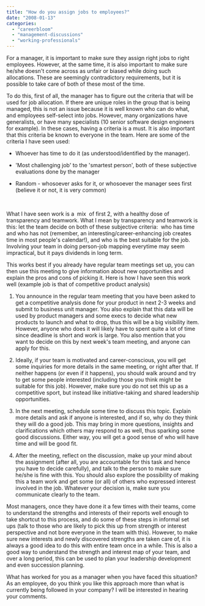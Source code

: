 ```yaml
---
title: "How do you assign jobs to employees?"
date: "2008-01-13"
categories: 
  - "careerbloom"
  - "management-discussions"
  - "working-professionals"
---
```


For a manager, it is important to make sure they assign right jobs to right employees. However, at the same time, it is also important to make sure he/she doesn't come across as unfair or biased while doing such allocations. These are seemingly contradictory requirements, but it is possible to take care of both of these most of the time.

To do this, first of all, the manager has to figure out the criteria that will be used for job allocation. If there are unique roles in the group that is being managed, this is not an issue because it is well known who can do what, and employees self-select into jobs. However, many organizations have generalists, or have many specialists (10 senior software design engineers for example). In these cases, having a criteria is a must. It is also important that this criteria be known to everyone in the team. Here are some of the criteria I have seen used:

- Whoever has time to do it (as understood/identified by the manager).
    
- 'Most challenging job' to the 'smartest person', both of these subjective evaluations done by the manager
    
- Random - whosoever asks for it, or whosoever the manager sees first (believe it or not, it is very common)
    

 

What I have seen work is a  mix  of first 2, with a healthy dose of transparency and teamwork. What I mean by transparency and teamwork is this: let the team decide on both of these subjective criteria:  who has time and who has not (remember, an interesting/career-enhancing job creates time in most people's calendar!), and who is the best suitable for the job. Involving your team in doing person-job mapping everytime may seem impractical, but it pays dividends in long term.

This works best if you already have regular team meetings set up, you can then use this meeting to give information about new opportunities and explain the pros and cons of picking it. Here is how I have seen this work well (example job is that of competitive product analysis)

1. You announce in the regular team meeting that you have been asked to get a competitive analysis done for your product in next 2-3 weeks and submit to business unit manager. You also explain that this data will be used by product managers and some execs to decide what new products to launch and what to drop, thus this will be a big visibility item. However, anyone who does it will likely have to spent quite a lot of time since deadline is short and work is large. You also mention that you want to decide on this by next week's team meeting, and anyone can apply for this.
    
2. Ideally, if your team is motivated and career-conscious, you will get some inquiries for more details in the same meeting, or right after that. If neither happens (or even if it happens), you should walk around and try to get some people interested (including those you think might be suitable for this job). However, make sure you do not set this up as a competitive sport, but instead like initiative-taking and shared leadership opportunities.
    
3. In the next meeting, schedule some time to discuss this topic. Explain more details and ask if anyone is interested, and if so, why do they think they will do a good job. This may bring in more questions, insights and clarifications which others may respond to as well, thus sparking some good discussions. Either way, you will get a good sense of who will have time and will be good fit.
    
4. After the meeting, reflect on the discussion, make up your mind about the assignment (after all, you are accountable for this task and hence you have to decide carefully), and talk to the person to make sure he/she is fine with this. You should also explore the possibility of making this a team work and get some (or all) of others who expressed interest involved in the job. Whatever your decision is, make sure you communicate clearly to the team.
    

Most managers, once they have done it a few times with their teams, come to understand the strengths and interests of their reports well enough to take shortcut to this process, and do some of these steps in informal set ups (talk to those who are likely to pick this up from strength or interest perspective and not bore everyone in the team with this). However, to make sure new interests and newly discovered strengths are taken care of, it is always a good idea to do this with entire team once in a while. This is also a good way to understand the strength and interest map of your team, and over a long period, this can be used to plan your leadership development and even succession planning.

What has worked for you as a manager when you have faced this situation? As an employee, do you think you like this approach more than what is currently being followed in your company? I will be interested in hearing your comments.
